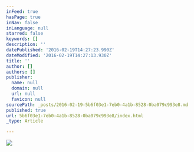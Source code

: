 ```yaml
---
inFeed: true
hasPage: true
inNav: false
inLanguage: null
starred: false
keywords: []
description: ''
datePublished: '2016-02-19T14:27:23.990Z'
dateModified: '2016-02-19T14:27:13.930Z'
title: ''
author: []
authors: []
publisher:
  name: null
  domain: null
  url: null
  favicon: null
sourcePath: _posts/2016-02-19-5b6f03e1-7eb0-4a1b-8528-0ba079c993e8.md
published: true
url: 5b6f03e1-7eb0-4a1b-8528-0ba079c993e8/index.html
_type: Article

---
```

![](https://the-grid-user-content.s3-us-west-2.amazonaws.com/36851f5f-d20d-4767-9c80-0b1a876c1f38.png)